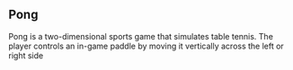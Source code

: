 ## Pong

Pong is a two-dimensional sports game that simulates table tennis. The player controls an in-game paddle by moving it vertically across the left or right side 